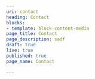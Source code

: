 ```yaml
---
uri: contact
heading: Contact
blocks:
- template: block-content-media
page_title: Contact
page_description: sadf
draft: true
live: true
published: true
page_name: Contact

---
```

